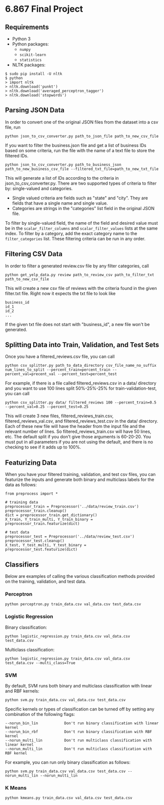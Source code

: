 # 6.867 Final Project

## Requirements
- Python 3
- Python packages:
   - `numpy`
   - `scikit-learn`
   - `statistics`
- NLTK packages:
```
$ sudo pip install -U nltk
$ python
> import nltk
> nltk.download('punkt')
> nltk.download('averaged_perceptron_tagger')
> nltk.download('stopwords')
```

## Parsing JSON Data
In order to convert one of the original JSON files from the dataset into a csv file, run
```
python json_to_csv_converter.py path_to_json_file path_to_new_csv_file
```

If you want to filter the business.json file and get a list of business IDs based on some criteria, run the file with the name of a text file to store the filtered IDs.
```
python json_to_csv_converter.py path_to_business_json path_to_new_business_csv_file --filtered_txt_file=path_to_new_txt_file
```
This will generate a list of IDs according to the criteria in json_to_csv_converter.py. There are two supported types of criteria to filter by: single-valued and categories.
  * Single valued criteria are fields such as "state" and "city". They are fields that have a single name and single value.
  * Categories are strings in the "categories" list field in the original JSON file.

To filter by single-valued field, the name of the field and desired value must be in the `scalar_filter_columns` and `scalar_filter_values` lists at the same index. To filter by a category, add the exact category name to the `filter_categories` list. These filtering criteria can be run in any order.

## Filtering CSV Data
In order to filter a generated review.csv file by any filter categories, call
```
python get_yelp_data.py review path_to_review_csv path_to_filter_txt path_to_new_csv_file
```
This will create a new csv file of reviews with the criteria found in the given filter.txt file. Right now it expects the txt file to look like
```
business_id
id_1
id_2
...
```
If the given txt file does not start with "business_id", a new file won't be generated.

## Splitting Data into Train, Validation, and Test Sets
Once you have a filtered_reviews.csv file, you can call
```
python csv_splitter.py path_to_data_directory csv_file_name_no_suffix num_lines_to_split --percent_train=percent_train --percent_val=precent_val --percent_test=percent_test
```
For example, if there is a file called filtered_reviews.csv in a data/ directory and you want to use 100 lines split 50%-25%-25% for train-validation-test, you can call
```
python csv_splitter.py data/ filtered_reviews 100 --percent_train=0.5 --percent_val=0.25 --percent_test=0.25
```
This will create 3 new files, filtered_reviews_train.csv, filtered_reviews_val.csv, and filtered_reviews_test.csv in the data/ directory. Each of these new file will have the header from the input file and the relevant number of lines. So filtered_reviews_train.csv will have 50 lines, etc. The default split if you don't give those arguments is 60-20-20. You must put in all parameters if you are not using the default, and there is no checking to see if it adds up to 100%.

## Featurizing Data
When you have your filtered training, validation, and test csv files, you can featurize the inputs and generate both binary and multiclass labels for the data as follows:
```
from preprocess import *

# training data
preprocessor_train = Preprocessor('../data/review_train.csv')
preprocessor_train.cleanup()
dict = preprocessor_train.get_dictionary()
X_train, Y_train_multi, Y_train_binary = preprocessor_train.featurize(dict)

# test data
preprocessor_test = Preprocessor('../data/review_test.csv')
preprocessor_test.cleanup()
X_test, Y_test_multi, Y_test_binary = preprocessor_test.featurize(dict)
```

## Classifiers
Below are examples of calling the various classification methods provided on the training, validation, and test data.

### Perceptron
```
python perceptron.py train_data.csv val_data.csv test_data.csv
```

### Logistic Regression
Binary classification:
```
python logistic_regression.py train_data.csv val_data.csv test_data.csv
```

Multiclass classification:
```
python logistic_regression.py train_data.csv val_data.csv test_data.csv --multi_class=True
```

### SVM
By default, SVM runs both binary and multiclass classification with linear and RBF kernels:
```
python svm.py train_data.csv val_data.csv test_data.csv
```

Specific kernels or types of classification can be turned off by setting any combination of the following flags:
```
--norun_bin_lin            Don't run binary classification with linear kernel
--norun_bin_rbf            Don't run binary classification with RBF kernel
--norun_multi_lin          Don't run multiclass classification with linear kernel
--norun_multi_lin          Don't run multiclass classification with RBF kernel
```

For example, you can run only binary classification as follows:
```
python svm.py train_data.csv val_data.csv test_data.csv --norun_multi_lin --norun_multi_lin
```

### K Means
```
python kmeans.py train_data.csv val_data.csv test_data.csv
```
